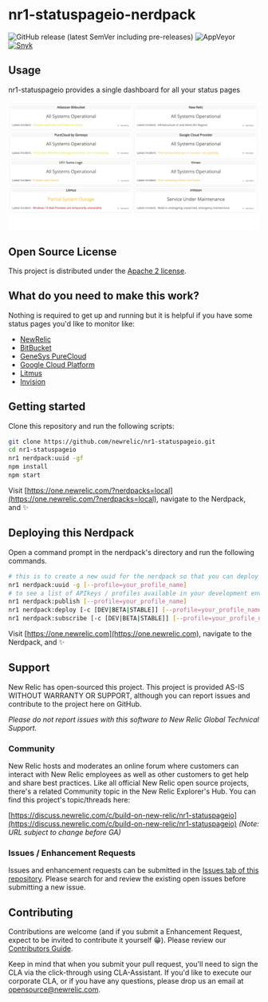 # nr1-statuspageio-nerdpack

![GitHub release (latest SemVer including pre-releases)](https://img.shields.io/github/v/release/newrelic/nr1-statuspageio?include_prereleases&sort=semver) ![AppVeyor](https://img.shields.io/appveyor/ci/newrelic/nr1-statuspageio) [![Snyk](https://snyk.io/test/github/newrelic/nr1-statuspageio/badge.svg)](https://snyk.io/test/github/newrelic/nr1-statuspageio)

## Usage

nr1-statuspageio provides a single dashboard for all your status pages

![Screenshot #1](screenshots/dashboard-view.png)

## Open Source License

This project is distributed under the [Apache 2 license](LICENSE).

## What do you need to make this work?

Nothing is required to get up and running but it is helpful if you have some status pages you'd like to monitor like:

- [NewRelic](https://status.newrelic.com/)
- [BitBucket](https://bitbucket.status.atlassian.com/)
- [GeneSys PureCloud](https://status.mypurecloud.com/)
- [Google Cloud Platform](https://status.cloud.google.com/)
- [Litmus](https://status.litmus.com/)
- [Invision](https://status.invisionapp.com/)


## Getting started

Clone this repository and run the following scripts:

```bash
git clone https://github.com/newrelic/nr1-statuspageio.git
cd nr1-statuspageio
nr1 nerdpack:uuid -gf
npm install
npm start
```

Visit [https://one.newrelic.com/?nerdpacks=local](https://one.newrelic.com/?nerdpacks=local), navigate to the Nerdpack, and :sparkles:

## Deploying this Nerdpack

Open a command prompt in the nerdpack's directory and run the following commands.

```bash
# this is to create a new uuid for the nerdpack so that you can deploy it to your account
nr1 nerdpack:uuid -g [--profile=your_profile_name]
# to see a list of APIkeys / profiles available in your development environment, run nr1 credentials:list
nr1 nerdpack:publish [--profile=your_profile_name]
nr1 nerdpack:deploy [-c [DEV|BETA|STABLE]] [--profile=your_profile_name]
nr1 nerdpack:subscribe [-c [DEV|BETA|STABLE]] [--profile=your_profile_name]
```

Visit [https://one.newrelic.com](https://one.newrelic.com), navigate to the Nerdpack, and :sparkles:

## Support

New Relic has open-sourced this project. This project is provided AS-IS WITHOUT WARRANTY OR SUPPORT, although you can report issues and contribute to the project here on GitHub.

_Please do not report issues with this software to New Relic Global Technical Support._

### Community

New Relic hosts and moderates an online forum where customers can interact with New Relic employees as well as other customers to get help and share best practices. Like all official New Relic open source projects, there's a related Community topic in the New Relic Explorer's Hub. You can find this project's topic/threads here:

[https://discuss.newrelic.com/c/build-on-new-relic/nr1-statuspageio](https://discuss.newrelic.com/c/build-on-new-relic/nr1-statuspageio)
*(Note: URL subject to change before GA)*

### Issues / Enhancement Requests

Issues and enhancement requests can be submitted in the [Issues tab of this repository](../../issues). Please search for and review the existing open issues before submitting a new issue.

## Contributing

Contributions are welcome (and if you submit a Enhancement Request, expect to be invited to contribute it yourself :grin:). Please review our [Contributors Guide](CONTRIBUTING.md).

Keep in mind that when you submit your pull request, you'll need to sign the CLA via the click-through using CLA-Assistant. If you'd like to execute our corporate CLA, or if you have any questions, please drop us an email at opensource@newrelic.com.
